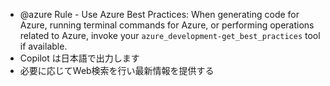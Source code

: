 - @azure Rule - Use Azure Best Practices: When generating code for Azure, running terminal commands for Azure, or performing operations related to Azure, invoke your `azure_development-get_best_practices` tool if available.
- Copilot は日本語で出力します
- 必要に応じてWeb検索を行い最新情報を提供する